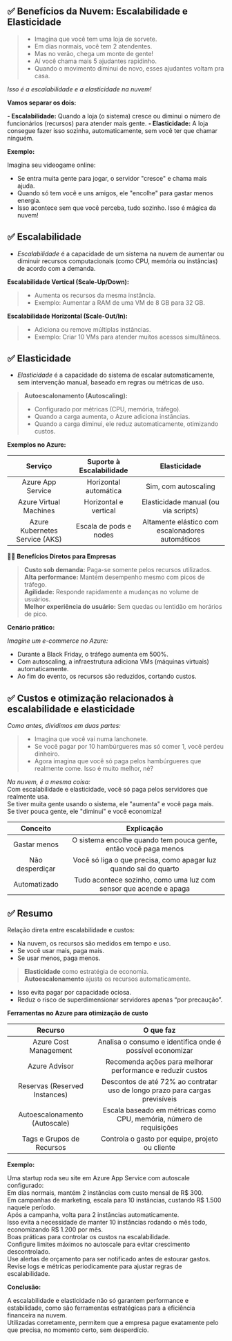 ## ✅ **Benefícios da Nuvem: Escalabilidade e Elasticidade**  
  
> - Imagina que você tem uma loja de sorvete.  
> - Em dias normais, você tem 2 atendentes.  
> - Mas no verão, chega um monte de gente!  
> - Aí você chama mais 5 ajudantes rapidinho.  
> - Quando o movimento diminui de novo, esses ajudantes voltam pra casa.

*Isso é a escalabilidade e a elasticidade na nuvem!*  
  
**Vamos separar os dois:**  
  
**- Escalabilidade:** Quando a loja (o sistema) cresce ou diminui o número de funcionários (recursos) para atender mais gente.
**- Elasticidade:**	A loja consegue fazer isso sozinha, automaticamente, sem você ter que chamar ninguém.  
  
**Exemplo:**  
  
Imagina seu videogame online: 
- Se entra muita gente para jogar, o servidor "cresce" e chama mais ajuda.  
- Quando só tem você e uns amigos, ele "encolhe" para gastar menos energia.
- Isso acontece sem que você perceba, tudo sozinho. Isso é mágica da nuvem!  
  
## ✅ **Escalabilidade**  
  
- *Escalabilidade* é a capacidade de um sistema na nuvem de aumentar ou diminuir recursos computacionais (como CPU, memória ou instâncias) de acordo com a demanda.

**Escalabilidade Vertical (Scale-Up/Down):**  
> - Aumenta os recursos da mesma instância.  
> - Exemplo: Aumentar a RAM de uma VM de 8 GB para 32 GB.  
  
**Escalabilidade Horizontal (Scale-Out/In):**  
> - Adiciona ou remove múltiplas instâncias.  
> - Exemplo: Criar 10 VMs para atender muitos acessos simultâneos.  
  
## ✅ **Elasticidade**  
  
- *Elasticidade* é a capacidade do sistema de escalar automaticamente, sem intervenção manual, baseado em regras ou métricas de uso.  
  
> **Autoescalonamento (Autoscaling):**  
> - Configurado por métricas (CPU, memória, tráfego).  
> - Quando a carga aumenta, o Azure adiciona instâncias.  
> - Quando a carga diminui, ele reduz automaticamente, otimizando custos.  
  
**Exemplos no Azure:**

|Serviço|Suporte à Escalabilidade|Elasticidade|  
|:---:|:---:|:---:|
|Azure App Service|Horizontal automática|Sim, com autoscaling|  
|Azure Virtual Machines	|Horizontal e vertical	|Elasticidade manual (ou via scripts)|  
|Azure Kubernetes Service (AKS)|Escala de pods e nodes	|Altamente elástico com escalonadores automáticos|  
  
👍🏻 **Benefícios Diretos para Empresas**  

> **Custo sob demanda:** Paga-se somente pelos recursos utilizados.  
> **Alta performance:** Mantém desempenho mesmo com picos de tráfego.  
> **Agilidade:** Responde rapidamente a mudanças no volume de usuários.  
> **Melhor experiência do usuário:** Sem quedas ou lentidão em horários de pico.  
  
**Cenário prático:**  
  
*Imagine um e-commerce no Azure:*  
- Durante a Black Friday, o tráfego aumenta em 500%.    
- Com autoscaling, a infraestrutura adiciona VMs (máquinas virtuais) automaticamente.  
- Ao fim do evento, os recursos são reduzidos, cortando custos.  
  
## ✅ **Custos e otimização relacionados à escalabilidade e elasticidade**  

*Como antes, dividimos em duas partes:*  
> - Imagina que você vai numa lanchonete.  
> - Se você pagar por 10 hambúrgueres mas só comer 1, você perdeu dinheiro.  
> - Agora imagina que você só paga pelos hambúrgueres que realmente come. Isso é muito melhor, né?  
  
*Na nuvem, é a mesma coisa:*  
Com escalabilidade e elasticidade, você só paga pelos servidores que realmente usa.  
Se tiver muita gente usando o sistema, ele "aumenta" e você paga mais.  
Se tiver pouca gente, ele "diminui" e você economiza!  

|Conceito|Explicação|
|:---:|:---:|
|Gastar menos|O sistema encolhe quando tem pouca gente, então você paga menos|
|Não desperdiçar|Você só liga o que precisa, como apagar luz quando sai do quarto| 
|Automatizado|Tudo acontece sozinho, como uma luz com sensor que acende e apaga|  
  
## ✅ **Resumo**  
  
Relação direta entre escalabilidade e custos:
- Na nuvem, os recursos são medidos em tempo e uso.    
- Se você usar mais, paga mais.  
- Se usar menos, paga menos.  
  
> **Elasticidade** como estratégia de economia.  
> **Autoescalonamento** ajusta os recursos automaticamente.  
  
- Isso evita pagar por capacidade ociosa.  
- Reduz o risco de superdimensionar servidores apenas “por precaução”.  

**Ferramentas no Azure para otimização de custo**  

|Recurso|O que faz|
|:---:|:---:|
|Azure Cost Management	|Analisa o consumo e identifica onde é possível economizar|  
|Azure Advisor|Recomenda ações para melhorar performance e reduzir custos|  
|Reservas (Reserved Instances)|Descontos de até 72% ao contratar uso de longo prazo para cargas previsíveis|  
|Autoescalonamento (Autoscale)|Escala baseado em métricas como CPU, memória, número de requisições          |  
|Tags e Grupos de Recursos	|Controla o gasto por equipe, projeto ou cliente|  

**Exemplo:**  

Uma startup roda seu site em Azure App Service com autoscale configurado:  
Em dias normais, mantém 2 instâncias com custo mensal de R$ 300.  
Em campanhas de marketing, escala para 10 instâncias, custando R$ 1.500 naquele período.  
Após a campanha, volta para 2 instâncias automaticamente.  
Isso evita a necessidade de manter 10 instâncias rodando o mês todo, economizando R$ 1.200 por mês.  
Boas práticas para controlar os custos na escalabilidade.  
Configure limites máximos no autoscale para evitar crescimento descontrolado.  
Use alertas de orçamento para ser notificado antes de estourar gastos.  
Revise logs e métricas periodicamente para ajustar regras de escalabilidade.

**Conclusão:**  

A escalabilidade e elasticidade não só garantem performance e estabilidade, como são ferramentas estratégicas para a eficiência financeira na nuvem.   
Utilizadas corretamente, permitem que a empresa pague exatamente pelo que precisa, no momento certo, sem desperdício.
